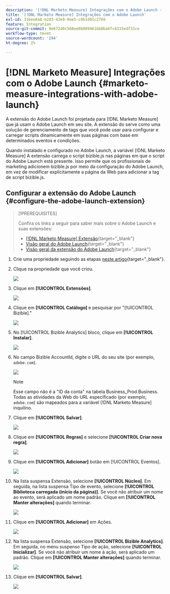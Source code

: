 ```yaml
---
description: '[!DNL Marketo Measure] Integrações com o Adobe Launch - [!DNL Marketo Measure]'
title: '[!DNL Marketo Measure] Integrações com o Adobe Launch'
exl-id: 316ee8a8-b2d3-42e9-9ee5-c9b1d91c2769
feature: Integration
source-git-commit: 9e672d0c568ee0b889461bb8ba6fc6333edf31ce
workflow-type: tm+mt
source-wordcount: '294'
ht-degree: 2%

---
```


# [!DNL Marketo Measure] Integrações com o Adobe Launch {#marketo-measure-integrations-with-adobe-launch}

A extensão do Adobe Launch foi projetada para [!DNL Marketo Measure] que já usam o Adobe Launch em seu site. A extensão do serve como uma solução de gerenciamento de tags que você pode usar para configurar e carregar scripts dinamicamente em suas páginas com base em determinados eventos e condições.

Quando instalado e configurado no Adobe Launch, a variável [!DNL Marketo Measure] A extensão carrega o script bizible.js nas páginas em que o script do Adobe Launch está presente. Isso permite que os profissionais de marketing adicionem bizible.js por meio da configuração do Adobe Launch, em vez de modificar explicitamente a página da Web para adicionar a tag de script bizible.js.

## Configurar a extensão do Adobe Launch {#configure-the-adobe-launch-extension}

>[!PREREQUISITES]
>
>Confira os links a seguir para saber mais sobre o Adobe Launch e suas extensões:
>
>* [[!DNL Marketo Measure] Extensão](https://experienceleague.adobe.com/docs/experience-platform/destinations/catalog/email/bizible.html#catalog){target="_blank"}
>* [Visão geral do Adobe Launch](https://experienceleague.adobe.com/docs/platform-learn/implement-in-websites/overview.html){target="_blank"}
>* [Visão geral da extensão do Adobe Launch](https://experienceleague.adobe.com/docs/experience-platform/tags/extension-dev/overview.html){target="_blank"}

1. Crie uma propriedade seguindo as etapas [neste artigo](https://experienceleague.adobe.com/docs/platform-learn/implement-in-websites/configure-tags/create-a-property.html#go-to-the-data-collection-interface){target="_blank"}.

1. Clique na propriedade que você criou.

   ![](assets/marketo-measure-integrations-with-adobe-launch-1.png)

1. Clique em **[!UICONTROL Extensões]**.

   ![](assets/marketo-measure-integrations-with-adobe-launch-2.png)

1. Clique em **[!UICONTROL Catálogo]** e pesquisar por &quot;[!UICONTROL Bizible].&quot;

   ![](assets/marketo-measure-integrations-with-adobe-launch-3.png)

1. No [!UICONTROL Bizible Analytics] bloco, clique em **[!UICONTROL Instalar]**.

   ![](assets/marketo-measure-integrations-with-adobe-launch-4.png)

1. No campo Bizible AccountId, digite o URL do seu site (por exemplo, `adobe.com`).

   ![](assets/marketo-measure-integrations-with-adobe-launch-5.png)

   >[!NOTE]
   >
   >Esse campo não é a &quot;ID da conta&quot; na tabela Business_Prod.Business. Todas as atividades da Web do URL especificado (por exemplo, `adobe.com`) são mapeados para a variável [!DNL Marketo Measure] inquilino.

1. Clique em **[!UICONTROL Salvar]**.

   ![](assets/marketo-measure-integrations-with-adobe-launch-6.png)

1. Clique em **[!UICONTROL Regras]** e selecione **[!UICONTROL Criar nova regra]**.

   ![](assets/marketo-measure-integrations-with-adobe-launch-7.png)

1. Clique em **[!UICONTROL Adicionar]** botão em [!UICONTROL Eventos].

   ![](assets/marketo-measure-integrations-with-adobe-launch-8.png)

1. Na lista suspensa Extensão, selecione **[!UICONTROL Núcleo]**. Em seguida, na lista suspensa Tipo de evento, selecione **[!UICONTROL Biblioteca carregada (início da página)]**. Se você não atribuir um nome ao evento, será aplicado um nome padrão. Clique em **[!UICONTROL Manter alterações]** quando terminar.

   ![](assets/marketo-measure-integrations-with-adobe-launch-9.png)

1. Clique em **[!UICONTROL Adicionar]** em Ações.

   ![](assets/marketo-measure-integrations-with-adobe-launch-10.png)

1. Na lista suspensa Extensão, selecione **[!UICONTROL Bizible Analytics]**. Em seguida, no menu suspenso Tipo de ação, selecione **[!UICONTROL Inicializar]**. Se você não atribuir um nome à ação, será aplicado um padrão. Clique em **[!UICONTROL Manter alterações]** quando terminar.

   ![](assets/marketo-measure-integrations-with-adobe-launch-11.png)

1. Clique em **[!UICONTROL Salvar]**.

   ![](assets/marketo-measure-integrations-with-adobe-launch-12.png)
